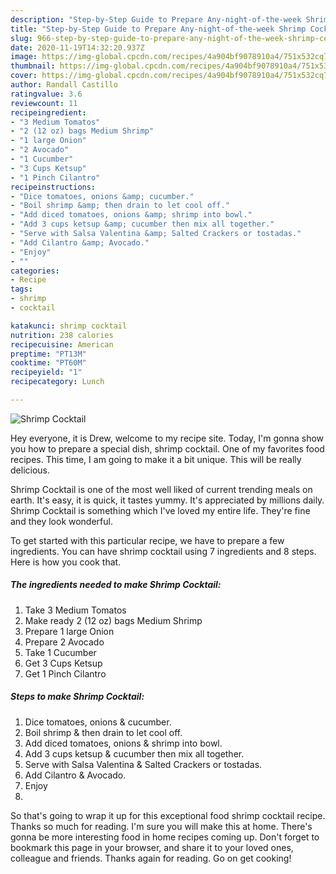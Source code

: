 ```yaml
---
description: "Step-by-Step Guide to Prepare Any-night-of-the-week Shrimp Cocktail"
title: "Step-by-Step Guide to Prepare Any-night-of-the-week Shrimp Cocktail"
slug: 966-step-by-step-guide-to-prepare-any-night-of-the-week-shrimp-cocktail
date: 2020-11-19T14:32:20.937Z
image: https://img-global.cpcdn.com/recipes/4a904bf9078910a4/751x532cq70/shrimp-cocktail-recipe-main-photo.jpg
thumbnail: https://img-global.cpcdn.com/recipes/4a904bf9078910a4/751x532cq70/shrimp-cocktail-recipe-main-photo.jpg
cover: https://img-global.cpcdn.com/recipes/4a904bf9078910a4/751x532cq70/shrimp-cocktail-recipe-main-photo.jpg
author: Randall Castillo
ratingvalue: 3.6
reviewcount: 11
recipeingredient:
- "3 Medium Tomatos"
- "2 (12 oz) bags Medium Shrimp"
- "1 large Onion"
- "2 Avocado"
- "1 Cucumber"
- "3 Cups Ketsup"
- "1 Pinch Cilantro"
recipeinstructions:
- "Dice tomatoes, onions &amp; cucumber."
- "Boil shrimp &amp; then drain to let cool off."
- "Add diced tomatoes, onions &amp; shrimp into bowl."
- "Add 3 cups ketsup &amp; cucumber then mix all together."
- "Serve with Salsa Valentina &amp; Salted Crackers or tostadas."
- "Add Cilantro &amp; Avocado."
- "Enjoy"
- ""
categories:
- Recipe
tags:
- shrimp
- cocktail

katakunci: shrimp cocktail 
nutrition: 238 calories
recipecuisine: American
preptime: "PT13M"
cooktime: "PT60M"
recipeyield: "1"
recipecategory: Lunch

---
```



![Shrimp Cocktail](https://img-global.cpcdn.com/recipes/4a904bf9078910a4/751x532cq70/shrimp-cocktail-recipe-main-photo.jpg)

Hey everyone, it is Drew, welcome to my recipe site. Today, I'm gonna show you how to prepare a special dish, shrimp cocktail. One of my favorites food recipes. This time, I am going to make it a bit unique. This will be really delicious.

Shrimp Cocktail is one of the most well liked of current trending meals on earth. It's easy, it is quick, it tastes yummy. It's appreciated by millions daily. Shrimp Cocktail is something which I've loved my entire life. They're fine and they look wonderful.




To get started with this particular recipe, we have to prepare a few ingredients. You can have shrimp cocktail using 7 ingredients and 8 steps. Here is how you cook that.

<!--inarticleads1-->

##### The ingredients needed to make Shrimp Cocktail:

1. Take 3 Medium Tomatos
1. Make ready 2 (12 oz) bags Medium Shrimp
1. Prepare 1 large Onion
1. Prepare 2 Avocado
1. Take 1 Cucumber
1. Get 3 Cups Ketsup
1. Get 1 Pinch Cilantro




<!--inarticleads2-->

##### Steps to make Shrimp Cocktail:

1. Dice tomatoes, onions &amp; cucumber.
1. Boil shrimp &amp; then drain to let cool off.
1. Add diced tomatoes, onions &amp; shrimp into bowl.
1. Add 3 cups ketsup &amp; cucumber then mix all together.
1. Serve with Salsa Valentina &amp; Salted Crackers or tostadas.
1. Add Cilantro &amp; Avocado.
1. Enjoy
1. 




So that's going to wrap it up for this exceptional food shrimp cocktail recipe. Thanks so much for reading. I'm sure you will make this at home. There's gonna be more interesting food in home recipes coming up. Don't forget to bookmark this page in your browser, and share it to your loved ones, colleague and friends. Thanks again for reading. Go on get cooking!
